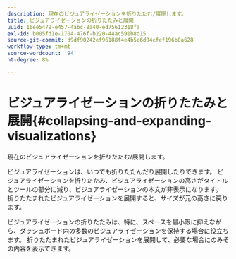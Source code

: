 ```yaml
---
description: 現在のビジュアライゼーションを折りたたむ/展開します。
title: ビジュアライゼーションの折りたたみと展開
uuid: 16ee5479-e457-4abc-8a40-ed75612318fa
exl-id: b005fd1e-1704-476f-b220-44ac591b8d15
source-git-commit: d9df90242ef96188f4e4b5e6d04cfef196b0a628
workflow-type: tm+mt
source-wordcount: '94'
ht-degree: 8%

---
```


# ビジュアライゼーションの折りたたみと展開{#collapsing-and-expanding-visualizations}

現在のビジュアライゼーションを折りたたむ/展開します。

ビジュアライゼーションは、いつでも折りたたんだり展開したりできます。 ビジュアライゼーションを折りたたみ、ビジュアライゼーションの高さがタイトルとツールの部分に減り、ビジュアライゼーションの本文が非表示になります。 折りたたまれたビジュアライゼーションを展開すると、サイズが元の高さに戻ります。

ビジュアライゼーションの折りたたみは、特に、スペースを最小限に抑えながら、ダッシュボード内の多数のビジュアライゼーションを保持する場合に役立ちます。 折りたたまれたビジュアライゼーションを展開して、必要な場合にのみその内容を表示できます。
